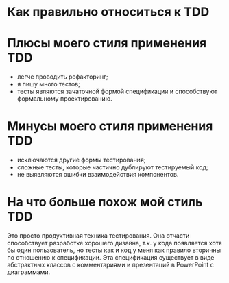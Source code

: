 # Как правильно относиться к TDD

# Плюсы моего стиля применения TDD
- легче проводить рефакторинг;
- я пишу много тестов;
- тесты являются зачаточной формой спецификации и способствуют формальному проектированию.

# Минусы моего стиля применения TDD
- исключаются другие формы тестирования;
- сложные тесты, которые частично дублируют тестируемый код;
- не выявляются ошибки взаимодействия компонентов.

# На что больше похож мой стиль TDD
Это просто продуктивная техника тестирования.
Она отчасти способствует разработке хорошего дизайна,
т.к. у кода появляется хотя бы один пользователь,
но тесты как и код у меня как правило вторичны по отношению к спецификации.
Эта спецификация существует в виде абстрактных классов с комментариями
и презентаций в PowerPoint с диаграммами.
